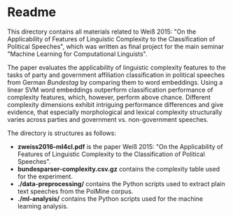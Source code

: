 # Readme

This directory contains all materials related to Weiß 2015: "On the Applicability of Features of Linguistic Complexity to the Classification of Political Speeches", which was written as final project for the main seminar "Machine Learning for Computational Linguists".

The paper evaluates the applicability of linguistic complexity features to the tasks of party and government affiliation classification in political speeches from German *Bundestag* by comparing them to word embeddings. Using a linear SVM word embeddings outperform classification performance of complexity features, which, however, perform above chance.
Different complexity dimensions exhibit intriguing performance differences and give evidence, that especially morphological and lexical complexity structurally varies across parties and government vs. non-government speeches. 

The directory is structures as follows:

* **zweiss2016-ml4cl.pdf** is the paper Weiß 2015: "On the Applicability of Features of Linguistic Complexity to the Classification of Political Speeches".
* **bundesparser-complexity.csv.gz** contains the complexity table used for the experiment.
* **./data-preprocessing/** contains the Python scripts used to extract plain text speeches from the PolMine corpus.
* **./ml-analysis/** contains the Python scripts used for the machine learning analysis.


